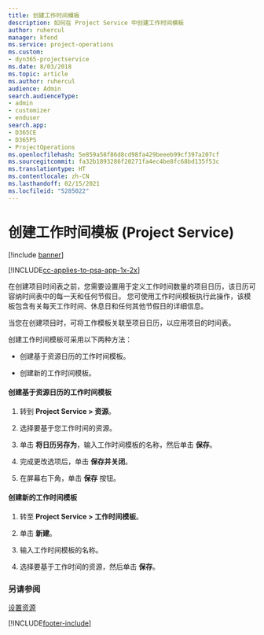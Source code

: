 ```yaml
---
title: 创建工作时间模板
description: 如何在 Project Service 中创建工作时间模板
author: ruhercul
manager: kfend
ms.service: project-operations
ms.custom:
- dyn365-projectservice
ms.date: 8/03/2018
ms.topic: article
ms.author: ruhercul
audience: Admin
search.audienceType:
- admin
- customizer
- enduser
search.app:
- D365CE
- D365PS
- ProjectOperations
ms.openlocfilehash: 5e859a58f86d8cd98fa429beeeb99cf397a207cf
ms.sourcegitcommit: fa32b1893286f20271fa4ec4be8fc68bd135f53c
ms.translationtype: HT
ms.contentlocale: zh-CN
ms.lasthandoff: 02/15/2021
ms.locfileid: "5285022"
---
```

# <a name="create-a-work-hours-template-project-service"></a>创建工作时间模板 (Project Service)

[!include [banner](../includes/psa-now-project-operations.md)]

[!INCLUDE[cc-applies-to-psa-app-1x-2x](../includes/cc-applies-to-psa-app-1x-2x.md)]

在创建项目时间表之前，您需要设置用于定义工作时间数量的项目日历，该日历可容纳时间表中的每一天和任何节假日。 您可使用工作时间模板执行此操作，该模板包含有关每天工作时间、休息日和任何其他节假日的详细信息。  
  
 当您在创建项目时，可将工作模板关联至项目日历，以应用项目的时间表。  
  
 创建工作时间模板可采用以下两种方法：  
  
-   创建基于资源日历的工作时间模板。  
  
-   创建新的工作时间模板。  
  
#### <a name="to-create-a-work-hours-template-based-on-a-resources-calendar"></a>创建基于资源日历的工作时间模板  
  
1.  转到 **Project Service > 资源**。  
  
2.  选择要基于您工作时间的资源。  
  
3.  单击 **将日历另存为**，输入工作时间模板的名称，然后单击 **保存**。  
  
4.  完成更改选项后，单击 **保存并关闭**。  
  
5.  在屏幕右下角，单击 **保存** 按钮。  
  
#### <a name="to-create-a-new-work-hours-template"></a>创建新的工作时间模板  
  
1.  转至 **Project Service > 工作时间模板**。  
  
2.  单击 **新建**。  
  
3.  输入工作时间模板的名称。  
  
4.  选择要基于工作时间的资源，然后单击 **保存**。  
  
### <a name="see-also"></a>另请参阅  
 [设置资源](../psa/set-up-resources.md)


[!INCLUDE[footer-include](../includes/footer-banner.md)]